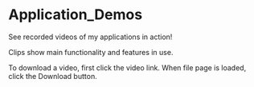 # Application_Demos
See recorded videos of my applications in action!

Clips show main functionality and features in use.

To download a video, first click the video link. When file page is loaded, click the Download button.
